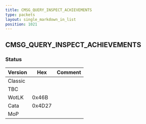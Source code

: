 ```yaml
---
title: CMSG_QUERY_INSPECT_ACHIEVEMENTS
type: packets
layout: single_markdown_in_list
position: 1021
---
```


## CMSG_QUERY_INSPECT_ACHIEVEMENTS

### Status

Version    | Hex        | Comment
---------- | ---------- | ---------- 
Classic    |            |
TBC        |            |
WotLK      | 0x46B      |
Cata       | 0x4D27     |
MoP        |            |
